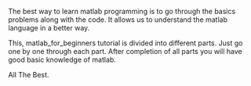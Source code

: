 

The best way to learn matlab programming is to go through the basics problems along with the code.
It allows us to understand the matlab language in a better way.

This, matlab_for_beginners tutorial is divided into different parts. Just go one by one through each part.
After completion of all parts you will have good basic knowledge of matlab.

All The Best.

